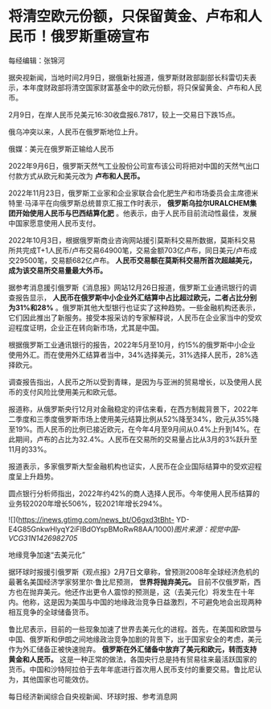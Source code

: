 # 将清空欧元份额，只保留黄金、卢布和人民币！俄罗斯重磅宣布

每经编辑：张锦河

据央视新闻，当地时间2月9日，据俄新社报道，俄罗斯财政部副部长科雷切夫表示，本年度财政部将清空国家财富基金中的欧元份额，将只保留黄金、卢布和人民币。

2月9日，在岸人民币兑美元16:30收盘报6.7817，较上一交易日下跌15点。

俄乌冲突以来，人民币在俄罗斯地位上升。

俄媒：美元在俄罗斯正输给人民币

2022年9月6日，俄罗斯天然气工业股份公司宣布该公司将把对中国的天然气出口付款方式从欧元和美元改为 **卢布和人民币。**

2022年11月23日，俄罗斯工业家和企业家联合会化肥生产和市场委员会主席德米特里·马泽平在向俄罗斯总统普京汇报工作时表示，
**俄罗斯乌拉尔URALCHEM集团开始使用人民币与巴西结算化肥** 。他表示，由于人民币目前流动性最佳，发展中国家愿意使用人民币支付。

2022年10月3日，根据俄罗斯商业咨询网站援引莫斯科交易所数据，莫斯科交易所共完成T+1人民币/卢布交易64900笔，交易金额703亿卢布，同日美元/卢布成交29500笔，交易额682亿卢布。
**人民币交易额在莫斯科交易所首次超越美元，成为该交易所交易量最大外币。**

据参考消息援引俄罗斯《消息报》网站12月26日报道，俄罗斯工业通讯银行的调查报告显示，
**人民币在俄罗斯中小企业外汇结算中占比超过欧元，二者占比分别为31%和28%**
。俄罗斯其他大型银行也证实了这种趋势。一些金融机构还表示，它们因此推出了新服务。接受本报采访的专家解释说，人民币在企业家当中的受欢迎程度证明，企业正在转向新市场，尤其是中国。

根据俄罗斯工业通讯银行的报告，2022年5月至10月，约15%的俄罗斯中小企业使用外汇。而在使用外汇结算者当中，34%选择美元，31%选择人民币，28%选择欧元。

调查报告指出，人民币之所以受到青睐，是因为与亚洲的贸易增长，以及使用人民币的支付风险比使用美元和欧元低。

报道称，从俄罗斯央行12月对金融稳定的评估来看，在西方制裁背景下，2022年二季度和三季度俄罗斯市场上使用美元结算比例从52%降至34%，欧元从35%降至19%。而人民币的比例已接近欧元，在今年4月至9月间从0.4%上升到14%。在此期间，卢布的占比为32.4%。人民币在交易所的交易量占比从3月的3%跃升至11月的33%。

报道表示，多家俄罗斯大型金融机构也证实，人民币在企业国际结算中的受欢迎程度呈上升趋势。

圆点银行分析师指出，2022年约42%的商人选择人民币。今年使用人民币结算的业务较2020年增长506%，较2021年增长294%。

![](https://inews.gtimg.com/news_bt/O6gxd3tBht-
YD-E4G85GnkwHlyqY2iFIBdOYspBMoRwR8AA/1000)_图片来源：视觉中国-VCG31N1426982705_

地缘竞争加速“去美元化”

据环球时报援引俄罗斯《观点报》2月7日文章称，曾预测2008年全球经济危机的最著名美国经济学家努里尔·鲁比尼预测， **世界将抛弃美元。**
目前不仅俄罗斯，西方也在抛弃美元。他还作出更令人震惊的预测是，这（去美元化）将发生在十年内。他称，这是因为美国与中国的地缘政治竞争日益激烈，不可避免地会出现两种相互竞争的全球储备货币。

鲁比尼表示，目前的一些现象加速了世界去美元化的进程。首先，在美国和欧盟与中国、俄罗斯和伊朗之间地缘政治竞争加剧的背景下，出于国家安全的考虑，美元作为外汇储备正被快速抛弃。
**俄罗斯在外汇储备中放弃了美元和欧元，转而支持黄金和人民币。**
这是一种正常的做法，各国央行总是持有贸易往来最活跃国家的货币。中国和沙特阿拉伯于去年年底进行首次用人民币支付的重要交易。鲁比尼认为，其他国家也可能效仿。

每日经济新闻综合自央视新闻、环球时报、参考消息网

